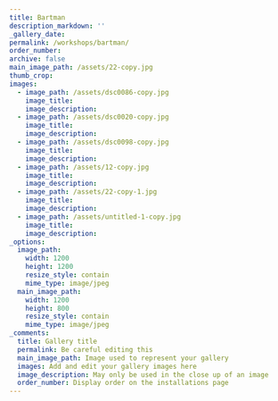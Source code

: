 ```yaml
---
title: Bartman
description_markdown: ''
_gallery_date:
permalink: /workshops/bartman/
order_number:
archive: false
main_image_path: /assets/22-copy.jpg
thumb_crop:
images:
  - image_path: /assets/dsc0086-copy.jpg
    image_title:
    image_description:
  - image_path: /assets/dsc0020-copy.jpg
    image_title:
    image_description:
  - image_path: /assets/dsc0098-copy.jpg
    image_title:
    image_description:
  - image_path: /assets/12-copy.jpg
    image_title:
    image_description:
  - image_path: /assets/22-copy-1.jpg
    image_title:
    image_description:
  - image_path: /assets/untitled-1-copy.jpg
    image_title:
    image_description:
_options:
  image_path:
    width: 1200
    height: 1200
    resize_style: contain
    mime_type: image/jpeg
  main_image_path:
    width: 1200
    height: 800
    resize_style: contain
    mime_type: image/jpeg
_comments:
  title: Gallery title
  permalink: Be careful editing this
  main_image_path: Image used to represent your gallery
  images: Add and edit your gallery images here
  image_description: May only be used in the close up of an image
  order_number: Display order on the installations page
---
```

